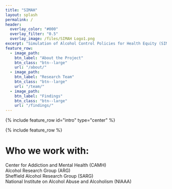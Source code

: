 ```yaml
---
title: "SIMAH"
layout: splash
permalink: /
header:
  overlay_color: "#000"
  overlay_filter: "0.5"
  overlay_image: /files/SIMAH Logo1.png
excerpt: "Simulation of Alcohol Control Policies for Health Equity (SIMAH). A  major alcohol policy modeling project funded by the US National Institute on Alcohol Abuse and Alcoholism (NIAAA)."
feature_row:
  - image_path: 
    btn_label: "About the Project"
    btn_class: "btn--large"
    url: "/about/"
  - image_path: 
    btn_label: "Research Team"
    btn_class: "btn--large"
    url: "/team/"
  - image_path: 
    btn_label: "Findings"
    btn_class: "btn--large"
    url: "/findings/"
---
```


{% include feature_row id="intro" type="center" %}

{% include feature_row %}

# Who we work with:
Center for Addiction and Mental Health (CAMH) <br>
Alcohol Research Group (ARG)  <br>
Sheffield Alcohol Research Group (SARG)  <br>
National Institute on Alcohol Abuse and Alcoholism (NIAAA)  


